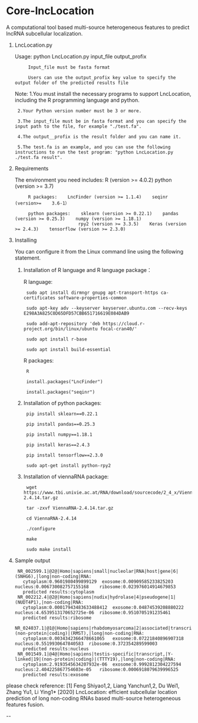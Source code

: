 # Core-lncLocation
A computational tool based multi-source heterogeneous features to predict lncRNA subcellular localization.

1. LncLocation.py

	Usage: 	python LncLocation.py input_file output_profix
    
    		Input_file must be fasta format
    
    		Users can use the output_profix key value to specify the output folder of the predicted results file

	Note:	1.You must install the necessary programs to support LncLocation, including the R programming language and python.

		2.Your Python version number must be 3 or more.

		3.The input_file must be in fasta format and you can specify the input path to the file, for example "./test.fa".
		
		4.The output__profix is the result folder and you can name it. 

		5.The test.fa is an example, and you can use the following instructions to run the test program: "python LncLocation.py ./test.fa result".

2. Requirements

	The environment you need includes:        R (version >= 4.0.2)       python (version >= 3.7)

			R packages:    LncFinder (version >= 1.1.4)    seqinr (version>=	3.6-1）

			python packages:    sklearn (version >= 0.22.1)    pandas (version >= 0.25.3)    numpy (version >= 1.18.1)    
				               rpy2 (version >= 3.3.5)    Keras (version >= 2.4.3)    tensorflow (version >= 2.3.0)

3. Installing

	You can configure it from the Linux command line using the following statement.
	
	1) Installation of R language and R language package：
		
		R language:
		
			sudo apt install dirmngr gnupg apt-transport-https ca-certificates software-properties-common
			
			sudo apt-key adv --keyserver keyserver.ubuntu.com --recv-keys E298A3A825C0D65DFD57CBB651716619E084DAB9
      
			sudo add-apt-repository 'deb https://cloud.r-project.org/bin/linux/ubuntu focal-cran40/'
			
			sudo apt install r-base
			
			sudo apt install build-essential
			
		R packages:
		
			R
			
			install.packages("LncFinder")
      
			install.packages("seqinr")
		
	2) Installation of python packages:
		
			pip install sklearn==0.22.1

			pip install pandas==0.25.3

			pip install numpy==1.18.1

			pip install keras==2.4.3

			pip install tensorflow==2.3.0

			sudo apt-get install python-rpy2

	3) Installation of viennaRNA package:
		
			wget https://www.tbi.univie.ac.at/RNA/download/sourcecode/2_4_x/ViennaRNA-2.4.14.tar.gz

			tar -zxvf ViennaRNA-2.4.14.tar.gz

			cd ViennaRNA-2.4.14

			./configure

			make

			sudo make install

4. Sample output

        NR_002599.1|@2@|Homo|sapiens|small|nucleolar|RNA|host|gene|6|(SNHG6),|long|non-coding|RNA:
          cytoplasm:0.9601980499899129	exosome:0.00909585233825203	nucleus:0.006730082757155168	ribosome:0.023976014914679853
          predicted results:cytoplasm
        NR_002212.4|@2@|Homo|sapiens|nudix|hydrolase|4|pseudogene|1|(NUDT4P1),|non-coding|RNA:
          cytoplasm:0.00017943483633488412	exosome:0.04874539208880222	nucleus:4.6539513170652725e-06	ribosome:0.9510705191235461
          predicted results:ribosome
        NR_024037.1|@1@|Homo|sapiens|rhabdomyosarcoma|2|associated|transcript|(non-protein|coding)|(RMST),|long|non-coding|RNA:
          cytoplasm:0.0034342366478661065	exosome:0.07221840896907318	nucleus:0.5519930647840583	ribosome:0.372354289599003
          predicted results:nucleus
        NR_001549.1|@4@|Homo|sapiens|testis-specific|transcript,|Y-linked|19|(non-protein|coding)|(TTTY19),|long|non-coding|RNA:
          cytoplasm:2.9193545634207932e-06	exosome:0.9992812304227594	nucleus:2.404225867754603e-05	ribosome:0.0006918079639996525
          predicted results:exosome


please check reference:
[1] Feng Shiyao1,2, Liang Yanchun1,2, Du Wei1, Zhang Yu1, Li Ying1* [2020]
 LncLocation: efficient subcellular location prediction of long non-coding RNAs based multi-source heterogeneous features fusion.
	
--



